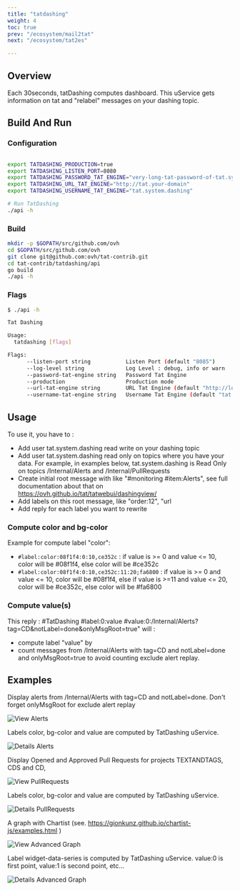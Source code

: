 ```yaml
---
title: "tatdashing"
weight: 4
toc: true
prev: "/ecosystem/mail2tat"
next: "/ecosystem/tat2es"

---
```


## Overview

Each 30seconds, tatDashing computes dashboard. This uService gets information on tat and "relabel" messages on your dashing topic.

## Build And Run

### Configuration

```bash

export TATDASHING_PRODUCTION=true
export TATDASHING_LISTEN_PORT=8080
export TATDASHING_PASSWORD_TAT_ENGINE="very-long-tat-password-of-tat.system.dashing"
export TATDASHING_URL_TAT_ENGINE="http://tat.your-domain"
export TATDASHING_USERNAME_TAT_ENGINE="tat.system.dashing"

# Run TatDashing
./api -h
```

### Build

```bash
mkdir -p $GOPATH/src/github.com/ovh
cd $GOPATH/src/github.com/ovh
git clone git@github.com:ovh/tat-contrib.git
cd tat-contrib/tatdashing/api
go build
./api -h
```

### Flags

```bash
$ ./api -h

Tat Dashing

Usage:
  tatdashing [flags]

Flags:
      --listen-port string           Listen Port (default "8085")
      --log-level string             Log Level : debug, info or warn
      --password-tat-engine string   Password Tat Engine
      --production                   Production mode
      --url-tat-engine string        URL Tat Engine (default "http://localhost:8080")
      --username-tat-engine string   Username Tat Engine (default "tat.system.dashing")
```

## Usage

To use it, you have to :

* Add user tat.system.dashing read write on your dashing topic
* Add user tat.system.dashing read only on topics where you have your data. For example, in examples below, tat.system.dashing is Read Only on topics /Internal/Alerts and /Internal/PullRequests
* Create initial root message with like "#monitoring #item:Alerts", see full documentation about that on https://ovh.github.io/tat/tatwebui/dashingview/
 * Add labels on this root message, like "order:12", "url
 * Add reply for each label you want to rewrite

### Compute color and bg-color

Example for compute label "color":

* `#label:color:08f1f4:0:10,ce352c` : if value is >= 0 and value <= 10, color will be #08f1f4, else color will be #ce352c
* `#label:color:08f1f4:0:10,ce352c:11:20;fa6800` : if value is >= 0 and value <= 10, color will be #08f1f4, else if value is >=11 and value <= 20, color will be #ce352c, else  color will be #fa6800

### Compute value(s)

This reply : #TatDashing #label:0:value #value:0:/Internal/Alerts?tag=CD&notLabel=done&onlyMsgRoot=true" will :

* compute label "value" by
* count messages from /Internal/Alerts with tag=CD and notLabel=done and onlyMsgRoot=true to avoid counting exclude alert replay.


## Examples

Display alerts from /Internal/Alerts with tag=CD and notLabel=done. Don't forget onlyMsgRoot for exclude alert replay

![View Alerts](/imgs/tatdashing-alerts-view.png?width=50%)

Labels color, bg-color and value are computed by TatDashing uService.

![Details Alerts](/imgs/tatdashing-alerts-details.png?width=50%)

Display Opened and Approved Pull Requests for projects TEXTANDTAGS, CDS and CD,

![View PullRequests](/imgs/tatdashing-pullRequest-view.png?width=50%)

Labels color, bg-color and value are computed by TatDashing uService.

![Details PullRequests](/imgs/tatdashing-pullRequest-details.png?width=50%)

A graph with Chartist (see. https://gionkunz.github.io/chartist-js/examples.html )

![View Advanced Graph](/imgs/tatdashing-complex-view.png?width=50%)

Label widget-data-series is computed by TatDashing uService. value:0 is first point, value:1 is second point, etc...

![Details Advanced Graph](/imgs/tatdashing-complex-details.png?width=50%)
